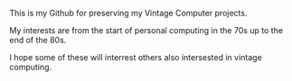 This is my Github for preserving my Vintage Computer projects.

My interests are from the start of personal computing in the 70s up to the end of the 80s.

I hope some of these will interrest others also intersested in vintage computing.

